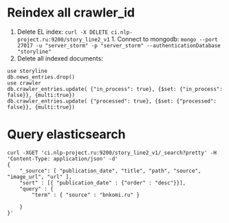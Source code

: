 # Reindex all crawler_id
1. Delete EL index: `curl -X DELETE ci.nlp-project.ru:9200/story_line2_v1`
		1. Connect to mongodb: `mongo --port 27017 -u "server_storm" -p "server_storm" --authenticationDatabase "storyline"`
1. Delete all indexed documents:
```
use storyline
db.news_entries.drop()
use crawler
db.crawler_entries.update( {"in_process": true}, {$set: {"in_process": false}}, {multi:true})
db.crawler_entries.update( {"processed": true}, {$set: {"processed": false}}, {multi:true})
```
# Query elasticsearch
```
curl -XGET 'ci.nlp-project.ru:9200/story_line2_v1/_search?pretty' -H 'Content-Type: application/json' -d'
{
	"_source": [ "publication_date", "title", "path", "source", "image_url", "url" ],
 	"sort" : [{ "publication_date" : {"order" : "desc"}}],    
    "query" : {
        "term" : { "source" : "bnkomi.ru" }

    }
}'

```
